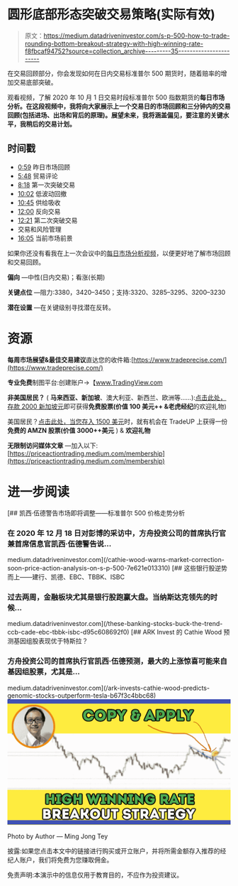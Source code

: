# 圆形底部形态突破交易策略(实际有效)

> 原文：<https://medium.datadriveninvestor.com/s-p-500-how-to-trade-rounding-bottom-breakout-strategy-with-high-winning-rate-f8fbcaf94752?source=collection_archive---------35----------------------->

在交易回顾部分，你会发现如何在日内交易标准普尔 500 期货时，随着赔率的增加交易底部突破。

观看视频，了解 2020 年 10 月 1 日交易时段标准普尔 500 指数期货的**每日市场分析。在这段视频中，我将向大家展示上一个交易日的市场回顾和三分钟内的交易回顾(包括进场、出场和背后的原理)。展望未来，我将涵盖偏见，要注意的关键水平，我稍后的交易计划。**

## 时间戳

*   [0:59](https://www.youtube.com/watch?v=GZh3WQAGndA&t=59s) 昨日市场回顾
*   [5:48](https://www.youtube.com/watch?v=GZh3WQAGndA&t=348s) 贸易评论
*   [8:18](https://www.youtube.com/watch?v=GZh3WQAGndA&t=498s) 第一次突破交易
*   [10:02](https://www.youtube.com/watch?v=GZh3WQAGndA&t=602s) 低波动回撤
*   [10:45](https://www.youtube.com/watch?v=GZh3WQAGndA&t=645s) 供给吸收
*   [12:00](https://www.youtube.com/watch?v=GZh3WQAGndA&t=720s) 反向交易
*   [12:21](https://www.youtube.com/watch?v=GZh3WQAGndA&t=741s) 第二次突破交易
*   交易和风险管理
*   [16:05](https://www.youtube.com/watch?v=GZh3WQAGndA&t=965s) 当前市场前景

如果你还没有看我在上一次会议中的[每日市场分析视频](https://www.youtube.com/watch?v=_iaRrqQJsDE)，以便更好地了解市场回顾和交易回顾。

**偏向** —中性(日内交易)；看涨(长期)

**关键点位** —阻力:3380，3420–3450；支持:3320、3285–3295、3200–3230

**潜在设置** —在关键级别寻找潜在反转。

# 资源

**每周市场展望&最佳交易建议**直达您的收件箱:[https://www.tradeprecise.com/](https://www.tradeprecise.com/)

**专业免费**制图平台:创建账户→【www.TradingView.com 

**非美国居民？** ( **马来西亚、新加坡**、澳大利亚、新西兰、欧洲等……):[点击此处，存款 2000 新加坡元](https://ji.hn/sgtiger)即可获得**免费股票(价值 100 美元++ &老虎经纪**的欢迎礼物)

美国居民？[点击此处，当您存入 1500 美元](https://ji.hn/ustradeup)时，就有机会在 TradeUP 上获得一份**免费的 AMZN 股票(价值 3000++美元** ) & **欢迎礼物**

**无限制访问媒体文章** —加入以下:[https://priceactiontrading.medium.com/membership](https://priceactiontrading.medium.com/membership)

# 进一步阅读

[](/cathie-wood-warns-market-correction-soon-price-action-analysis-on-s-p-500-7e621e013310) [## 凯西·伍德警告市场即将调整——标准普尔 500 价格走势分析

### 在 2020 年 12 月 18 日对彭博的采访中，方舟投资公司的首席执行官兼首席信息官凯西·伍德警告说…

medium.datadriveninvestor.com](/cathie-wood-warns-market-correction-soon-price-action-analysis-on-s-p-500-7e621e013310) [](/these-banking-stocks-buck-the-trend-ccb-cade-ebc-tbbk-isbc-d95c608692f0) [## 这些银行股逆势而上——建行、凯德、EBC、TBBK、ISBC

### 过去两周，金融板块尤其是银行股跑赢大盘。当纳斯达克领先的时候…

medium.datadriveninvestor.com](/these-banking-stocks-buck-the-trend-ccb-cade-ebc-tbbk-isbc-d95c608692f0) [](/ark-invests-cathie-wood-predicts-genomic-stocks-outperform-tesla-b67f3c4bbc68) [## ARK Invest 的 Cathie Wood 预测基因组股表现优于特斯拉？

### 方舟投资公司的首席执行官凯西·伍德预测，最大的上涨惊喜可能来自基因组股票，尤其是…

medium.datadriveninvestor.com](/ark-invests-cathie-wood-predicts-genomic-stocks-outperform-tesla-b67f3c4bbc68) ![](img/14926824f8f3a7fe4f20da40a9814395.png)

Photo by Author — Ming Jong Tey

披露:如果您点击本文中的链接进行购买或开立账户，并将所需金额存入推荐的经纪人账户，我们将免费为您赚取佣金。

免责声明:本演示中的信息仅用于教育目的，不应作为投资建议。